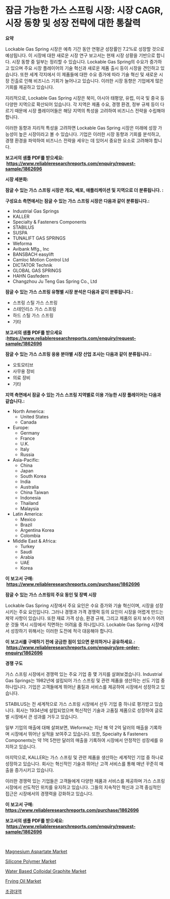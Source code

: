 <p><h1>잠금 가능한 가스 스프링 시장: 시장 CAGR, 시장 동향 및 성장 전략에 대한 통찰력</h1></p><p><strong>요약</strong></p>
<p><p>Lockable Gas Spring 시장은 예측 기간 동안 연평균 성장률인 7.2%로 성장할 것으로 예상됩니다. 이 시장에 대한 새로운 시장 연구 보고서는 현재 시장 상황을 기반으로 합니다. 시장 동향 중 일부는 정리할 수 있습니다. Lockable Gas Spring의 수요가 증가하고 있으며 주요 시장 플레이어의 기술 혁신과 새로운 제품 출시 등이 시장을 견인하고 있습니다. 또한 세계 각지에서 이 제품들에 대한 수요 증가에 따라 기술 혁신 및 새로운 시장 진출로 인해 비즈니스 기회가 늘어나고 있습니다. 이러한 시장 동향은 기업에게 많은 기회를 제공하고 있습니다.</p><p>지리적으로, Lockable Gas Spring 시장은 북미, 아시아 태평양, 유럽, 미국 및 중국 등 다양한 지역으로 확산되어 있습니다. 각 지역은 제품 수요, 경쟁 환경, 정부 규제 등이 다르기 때문에 시장 플레이어들은 해당 지역의 특성을 고려하여 비즈니스 전략을 수립해야 합니다.</p><p>이러한 동향과 지리적 특성을 고려하면 Lockable Gas Spring 시장은 미래에 성장 가능성이 높은 시장이라고 볼 수 있습니다. 기업은 이러한 시장 동향과 기회를 분석하고, 경쟁 환경을 파악하여 비즈니스 전략을 세우는 데 있어서 중요한 요소로 고려해야 합니다.</p></p>
<p><strong>보고서의 샘플 PDF를 받으세요: &nbsp;<a href="https://www.reliableresearchreports.com/enquiry/request-sample/1862696">https://www.reliableresearchreports.com/enquiry/request-sample/1862696</a></strong></p>
<p><strong>시장 세분화:</strong></p>
<p><strong> 잠글 수 있는 가스 스프링 시장은 개요, 배포, 애플리케이션 및 지역으로 더 분류됩니다. :</strong></p>
<p><strong>구성요소 측면에서는 잠글 수 있는 가스 스프링 시장은 다음과 같이 분류됩니다.:</strong></p>
<p><ul><li>Industrial Gas Springs</li><li>KALLER</li><li>Specialty & Fasteners Components</li><li>STABILUS</li><li>SUSPA</li><li>TUNALIFT GAS SPRINGS</li><li>Weforma</li><li>Avibank Mfg., Inc</li><li>BANSBACH easylift</li><li>Camloc Motion Control Ltd</li><li>DICTATOR Technik</li><li>GLOBAL GAS SPRINGS</li><li>HAHN Gasfedern</li><li>Changzhou Ju Teng Gas Spring Co., Ltd</li></ul></p>
<p><strong> 잠글 수 있는 가스 스프링 유형별 시장 분석은 다음과 같이 분류됩니다.:</strong></p>
<p><ul><li>스프링 스틸 가스 스프링</li><li>스테인리스 가스 스프링</li><li>하드 스틸 가스 스프링</li><li>기타</li></ul></p>
<p><strong>보고서의 샘플 PDF를 받으세요 :<a href="https://www.reliableresearchreports.com/enquiry/request-sample/1862696">https://www.reliableresearchreports.com/enquiry/request-sample/1862696</a></strong></p>
<p><strong> 잠글 수 있는 가스 스프링 응용 분야별 시장 산업 조사는 다음과 같이 분류됩니다.:</strong></p>
<p><ul><li>오토모티브</li><li>사무용 장비</li><li>의료 장비</li><li>기타</li></ul></p>
<p><strong>지역 측면에서 잠글 수 있는 가스 스프링 지역별로 이용 가능한 시장 플레이어는 다음과 같습니다.:</strong></p>
<p><ul>
    <li>
        North America:
        <ul>
            <li>United States</li>
            <li>Canada</li>
        </ul>
    </li>
    <li>
        Europe:
        <ul>
            <li>Germany</li>
            <li>France</li>
            <li>U.K.</li>
            <li>Italy</li>
            <li>Russia</li>
        </ul>
    </li>
    <li>
        Asia-Pacific:
        <ul>
            <li>China</li>
            <li>Japan</li>
            <li>South Korea</li>
            <li>India</li>
            <li>Australia</li>
            <li>China Taiwan</li>
            <li>Indonesia</li>
            <li>Thailand</li>
            <li>Malaysia</li>
        </ul>
    </li>
    <li>
        Latin America:
        <ul>
            <li>Mexico</li>
            <li>Brazil</li>
            <li>Argentina Korea</li>
            <li>Colombia</li>
        </ul>
    </li>
    <li>
        Middle East & Africa:
        <ul>
            <li>Turkey</li>
            <li>Saudi</li>
            <li>Arabia</li>
            <li>UAE</li>
            <li>Korea</li>
        </ul>
    </li>
    </ul></p>
<p><strong>이 보고서 구매: &nbsp;<a href="https://www.reliableresearchreports.com/purchase/1862696">https://www.reliableresearchreports.com/purchase/1862696</a></strong></p>
<p><strong>잠글 수 있는 가스 스프링의 주요 동인 및 장벽 시장</strong></p>
<p><p>Lockable Gas Spring 시장에서 주요 요인은 수요 증가와 기술 혁신이며, 시장을 성장시키는 주요 요인입니다. 그러나 경쟁과 가격 경쟁력 등의 요인이 시장을 어렵게 만드는 제약 사항이 있습니다. 또한 재료 가격 상승, 환경 규제, 그리고 제품의 유지 보수가 어려운 것들 역시 시장에서 직면하는 어려움 중 하나입니다. Lockable Gas Spring 시장에서 성장하기 위해서는 이러한 도전에 적극 대응해야 합니다.</p></p>
<p><strong>이 보고서를 구매하기 전에 궁금한 점이 있으면 문의하거나 공유하세요.: &nbsp;<a href="https://www.reliableresearchreports.com/enquiry/pre-order-enquiry/1862696">https://www.reliableresearchreports.com/enquiry/pre-order-enquiry/1862696</a></strong></p>
<p><strong>경쟁 구도</strong></p>
<p><p>가스 스프링 시장에서 경쟁력 있는 주요 기업 중 몇 가지를 살펴보겠습니다. Industrial Gas Springs는 1982년에 설립되어 가스 스프링 및 관련 제품을 생산하는 선도 기업 중 하나입니다. 기업은 고객들에게 뛰어난 품질과 서비스를 제공하여 시장에서 성장하고 있습니다.</p><p>STABILUS는 전 세계적으로 가스 스프링 시장에서 선두 기업 중 하나로 평가받고 있습니다. 회사는 1934년에 설립되었으며 혁신적인 기술과 고품질 제품으로 성장하여 글로벌 시장에서 큰 성과를 거두고 있습니다.</p><p>일부 기업의 매출에 대해 살펴보면, Weforma는 지난 해 약 2억 달러의 매출을 기록하며 시장에서 뛰어난 실적을 보여주고 있습니다. 또한, Specialty & Fasteners Components는 약 1억 5천만 달러의 매출을 기록하여 시장에서 안정적인 성장세를 유지하고 있습니다.</p><p>마지막으로, KALLER는 가스 스프링 및 관련 제품을 생산하는 세계적인 기업 중 하나로 성장하고 있습니다. 회사는 혁신적인 기술과 뛰어난 고객 서비스를 통해 매년 꾸준히 매출을 증가시키고 있습니다.</p><p>이러한 경쟁력 있는 기업들은 고객들에게 다양한 제품과 서비스를 제공하며 가스 스프링 시장에서 선도적인 위치를 유지하고 있습니다. 그들의 지속적인 혁신과 고객 중심적인 접근은 시장에서의 경쟁력을 강화하고 있습니다.</p></p>
<p><strong>이 보고서 구매: &nbsp; <a href="https://www.reliableresearchreports.com/purchase/1862696">https://www.reliableresearchreports.com/purchase/1862696</a></strong></p>
<p><strong>보고서의 샘플 PDF를 받으세요: &nbsp;<a href="https://www.reliableresearchreports.com/enquiry/request-sample/1862696">https://www.reliableresearchreports.com/enquiry/request-sample/1862696</a></strong><strong></strong></p>
<p>&nbsp;</p>
<p><p><a href="https://issuu.com/reportprime-2/docs/magnesium-aspartate-market-size-2030.pptx">Magnesium Aspartate Market</a></p><p><a href="https://github.com/provorikovar/Market-Research-Report-List-3/blob/main/silicone-polymer-market.md">Silicone Polymer Market</a></p><p><a href="https://github.com/angelajermaine/Market-Research-Report-List-2/blob/main/water-based-colloidal-graphite-market.md">Water Based Colloidal Graphite Market</a></p><p><a href="https://view.publitas.com/reportprime-1/frying-oil-market-centers-on-aspects-such-as-market-growth-market-share-market-opportunity-and-projected-forecasts-spanning-from-2024-to-2031/">Frying Oil Market</a></p><p><a href="https://medium.com/@hermanokutneva7878567/%EC%B4%88%EA%B4%91%EB%8C%80%EC%97%AD-%EC%8B%9C%EC%9E%A5-%ED%86%B5%EC%B0%B0-%EC%8B%9C%EC%9E%A5-%EB%8F%99%ED%96%A5-%EC%84%B1%EC%9E%A5-2024%EB%85%84%EB%B6%80%ED%84%B0-2031%EB%85%84%EA%B9%8C%EC%A7%80-%EC%98%88%EC%B8%A1%EB%90%9C-%EA%B2%83-b16ab2eabdca">초광대역</a></p></p>